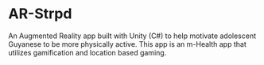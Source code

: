 # AR-Strpd
An Augmented Reality app built with Unity (C#) to help motivate adolescent Guyanese to be more physically active. This app is an m-Health app that utilizes gamification and location based gaming.
